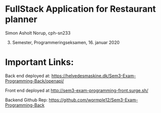 FullStack Application for Restaurant planner
=================================
Simon Asholt Norup, cph-sn233

3. Semester, Programmeringseksamen, 16. januar 2020

Important Links:
=====================
Back end deployed at: https://helvedesmaskine.dk/Sem3-Exam-Programming-Back/openapi/

Front end deployed at http://sem3-exam-programming-front.surge.sh/

Backend Github Rep: https://github.com/wormple12/Sem3-Exam-Programming-Back
